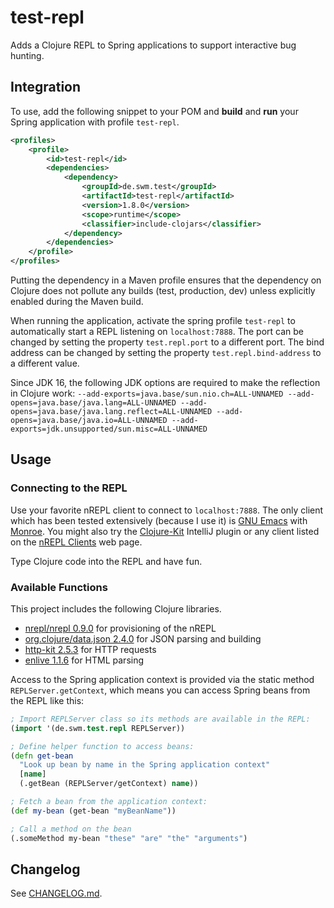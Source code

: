 # test-repl
Adds a Clojure REPL to Spring applications to support interactive bug hunting.

## Integration
To use, add the following snippet to your POM and **build** and **run** your Spring application with profile
`test-repl`.
```xml
<profiles>
	<profile>
		<id>test-repl</id>
		<dependencies>
			<dependency>
				<groupId>de.swm.test</groupId>
				<artifactId>test-repl</artifactId>
				<version>1.8.0</version>
				<scope>runtime</scope>
                <classifier>include-clojars</classifier>
			</dependency>
		</dependencies>
	</profile>
</profiles>
```

Putting the dependency in a Maven profile ensures that the dependency on Clojure does not pollute any builds (test, production, dev) unless explicitly enabled during the Maven build.

When running the application, activate the spring profile `test-repl` to automatically start a REPL listening on `localhost:7888`.
The port can be changed by setting the property `test.repl.port` to a different port.
The bind address can be changed by setting the property `test.repl.bind-address` to a different value.

Since JDK 16, the following JDK options are required to make the reflection in Clojure work: `--add-exports=java.base/sun.nio.ch=ALL-UNNAMED --add-opens=java.base/java.lang=ALL-UNNAMED --add-opens=java.base/java.lang.reflect=ALL-UNNAMED --add-opens=java.base/java.io=ALL-UNNAMED --add-exports=jdk.unsupported/sun.misc=ALL-UNNAMED`

## Usage

### Connecting to the REPL
Use your favorite nREPL client to connect to `localhost:7888`.
The only client which has been tested extensively (because I use it) is
[GNU Emacs](https://www.gnu.org/software/emacs/) with [Monroe](https://github.com/sanel/monroe/).
You might also try the [Clojure-Kit](https://plugins.jetbrains.com/plugin/8636-clojure-kit) IntelliJ plugin
or any client listed on the [nREPL Clients](https://nrepl.org/nrepl/usage/clients.html) web page.

Type Clojure code into the REPL and have fun.

### Available Functions
This project includes the following Clojure libraries.
* [nrepl/nrepl 0.9.0](https://github.com/nrepl/nrepl) for provisioning of the nREPL
* [org.clojure/data.json 2.4.0](https://github.com/clojure/data.json) for JSON parsing and building
* [http-kit 2.5.3](http://www.http-kit.org/) for HTTP requests
* [enlive 1.1.6](https://github.com/cgrand/enlive) for HTML parsing

Access to the Spring application context is provided via the static method `REPLServer.getContext`,
which means you can access Spring beans from the REPL like this:
```clojure
; Import REPLServer class so its methods are available in the REPL:
(import '(de.swm.test.repl REPLServer))

; Define helper function to access beans:
(defn get-bean
  "Look up bean by name in the Spring application context"
  [name]
  (.getBean (REPLServer/getContext) name))

; Fetch a bean from the application context:
(def my-bean (get-bean "myBeanName"))

; Call a method on the bean
(.someMethod my-bean "these" "are" "the" "arguments")
```

## Changelog
See [CHANGELOG.md](CHANGELOG.md).

